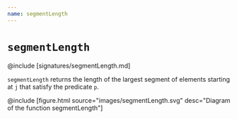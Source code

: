 ```yaml
---
name: segmentLength
---
```


# `segmentLength`

@include [signatures/segmentLength.md]

`segmentLength` returns the length of the largest segment of elements starting at `j` that satisfy the predicate `p`.

@include [figure.html source="images/segmentLength.svg" desc="Diagram of the function segmentLength"]
